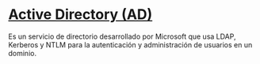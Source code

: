 # [Active Directory (AD)]()

Es un servicio de directorio desarrollado por Microsoft que usa LDAP, Kerberos y NTLM para la autenticación y administración de usuarios en un dominio.
